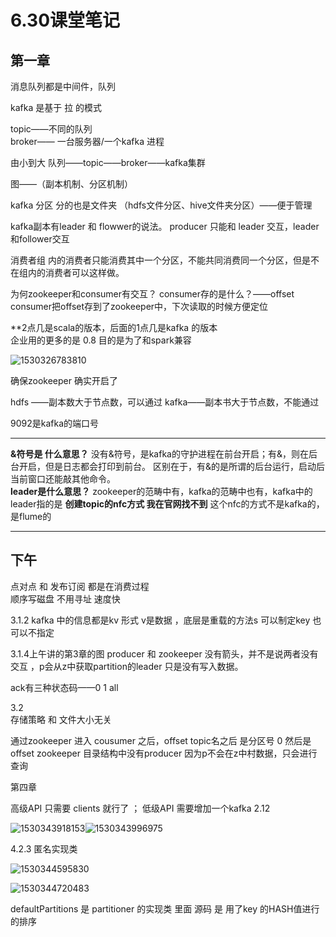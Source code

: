 # 6.30课堂笔记

## 第一章

消息队列都是中间件，队列

kafka  是基于  拉 的模式  

topic——不同的队列  
broker—— 一台服务器/一个kafka 进程

由小到大    队列——topic——broker——kafka集群    

图——（副本机制、分区机制）

kafka 分区  分的也是文件夹   （hdfs文件分区、hive文件夹分区）——便于管理

kafka副本有leader 和 flowwer的说法。  producer 只能和 leader 交互，leader和follower交互

消费者组 内的消费者只能消费其中一个分区，不能共同消费同一个分区，但是不在组内的消费者可以这样做。

为何zookeeper和consumer有交互？ consumer存的是什么？——offset
consumer把offset存到了zookeeper中，下次读取的时候方便定位

**2点几是scala的版本，后面的1点几是kafka 的版本    
企业用的更多的是  0.8 目的是为了和spark兼容

![1530326783810](1530326783810.png)

确保zookeeper  确实开启了

hdfs ——副本数大于节点数，可以通过
kafka——副本书大于节点数，不能通过

9092是kafka的端口号

------

**&符号是 什么意思？** 
没有&符号，是kafka的守护进程在前台开启；有&，则在后台开启，但是日志都会打印到前台。 区别在于，有&的是所谓的后台运行，启动后当前窗口还能敲其他命令。   
**leader是什么意思？**
zookeeper的范畴中有，kafka的范畴中也有，kafka中的leader指的是
**创建topic的nfc方式  我在官网找不到** 
这个nfc的方式不是kafka的，是flume的

------

## 下午

点对点  和 发布订阅  都是在消费过程     
顺序写磁盘  不用寻址  速度快

3.1.2   kafka 中的信息都是kv 形式  v是数据  ，底层是重载的方法s 可以制定key 也可以不指定 

3.1.4上午讲的第3章的图   producer 和 zookeeper  没有箭头，并不是说两者没有交互 ，p会从z中获取partition的leader   只是没有写入数据。

ack有三种状态码——0 1 all

3.2  
存储策略  和  文件大小无关  

通过zookeeper 进入  cousumer  之后，offset  topic名之后   是分区号 0   然后是offset
zookeeper  目录结构中没有producer   因为p不会在z中村数据，只会进行查询

第四章   

高级API  只需要 clients 就行了   ；  低级API  需要增加一个kafka 2.12

![1530343918153](1530343918153.png)![1530343996975](1530343996975.png)

4.2.3   匿名实现类

![1530344595830](1530344595830.png)

![1530344720483](1530344720483.png)

defaultPartitions 是 partitioner 的实现类      里面 源码  是  用了key 的HASH值进行的排序	

​		